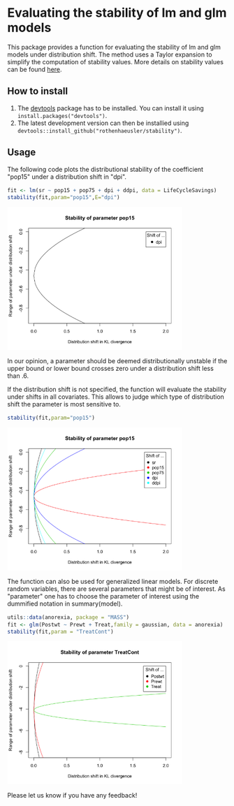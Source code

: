 
# Evaluating the stability of lm and glm models

This package provides a function for evaluating the stability of lm and glm models under distribution shift. The method uses a Taylor expansion to simplify the computation of stability values. More details on stability values can be found [here](https://arxiv.org/pdf/2105.03067.pdf).

## How to install

1. The [devtools](https://github.com/hadley/devtools) package has to be installed. You can install it using  `install.packages("devtools")`.
2. The latest development version can then be installied using `devtools::install_github("rothenhaeusler/stability")`.

## Usage

The following code plots the distributional stability of the coefficient "pop15" under a distribution shift in "dpi".
```R
fit <- lm(sr ~ pop15 + pop75 + dpi + ddpi, data = LifeCycleSavings)
stability(fit,param="pop15",E="dpi")
```


<img src="art/pop15-1.png" width="400">

In our opinion, a parameter should be deemed distributionally unstable if the upper bound or lower bound crosses zero under a distribution shift less than .6. 

If the distribution shift is not specified, the function will evaluate the stability under shifts in all covariates. This allows to judge which type of distribution shift the parameter is most sensitive to. 
```R
stability(fit,param="pop15")
```

<img src="art/pop15-2.png" width="400">

The function can also be used for generalized linear models. For discrete random variables, there are several parameters that might be of interest. As "parameter" one has to choose the parameter of interest using the dummified notation in summary(model).

```R
utils::data(anorexia, package = "MASS")
fit <- glm(Postwt ~ Prewt + Treat,family = gaussian, data = anorexia)
stability(fit,param = "TreatCont")
```

<img src="art/TreatCont.png" width="400">

Please let us know if you have any feedback!